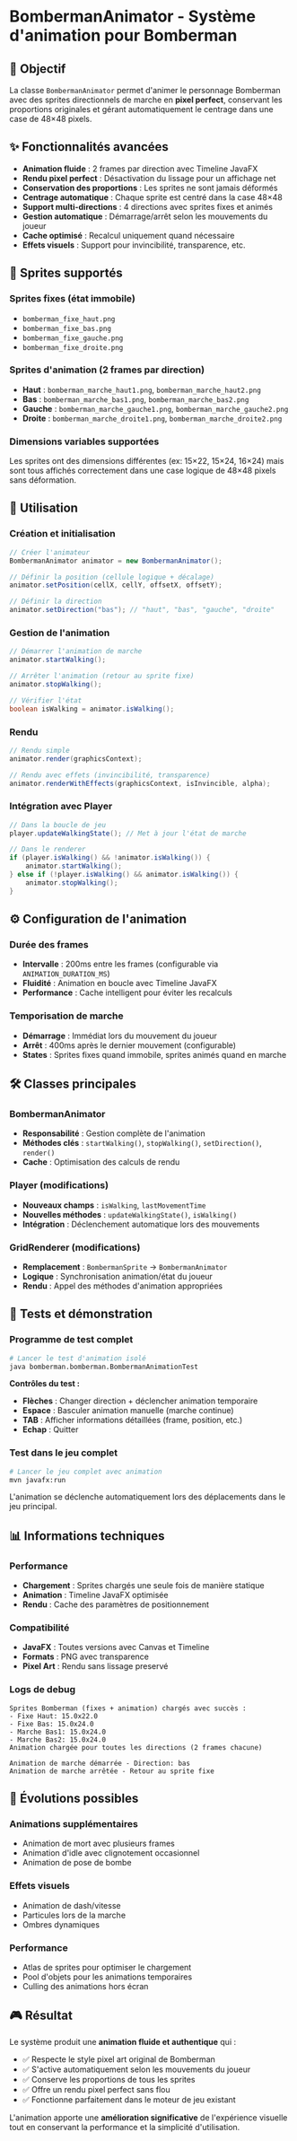 # BombermanAnimator - Système d'animation pour Bomberman

## 🎯 Objectif

La classe `BombermanAnimator` permet d'animer le personnage Bomberman avec des sprites directionnels de marche en **pixel perfect**, conservant les proportions originales et gérant automatiquement le centrage dans une case de 48×48 pixels.

## ✨ Fonctionnalités avancées

- **Animation fluide** : 2 frames par direction avec Timeline JavaFX
- **Rendu pixel perfect** : Désactivation du lissage pour un affichage net
- **Conservation des proportions** : Les sprites ne sont jamais déformés
- **Centrage automatique** : Chaque sprite est centré dans la case 48×48
- **Support multi-directions** : 4 directions avec sprites fixes et animés
- **Gestion automatique** : Démarrage/arrêt selon les mouvements du joueur
- **Cache optimisé** : Recalcul uniquement quand nécessaire
- **Effets visuels** : Support pour invincibilité, transparence, etc.

## 📐 Sprites supportés

### Sprites fixes (état immobile)
- `bomberman_fixe_haut.png`
- `bomberman_fixe_bas.png` 
- `bomberman_fixe_gauche.png`
- `bomberman_fixe_droite.png`

### Sprites d'animation (2 frames par direction)
- **Haut** : `bomberman_marche_haut1.png`, `bomberman_marche_haut2.png`
- **Bas** : `bomberman_marche_bas1.png`, `bomberman_marche_bas2.png`
- **Gauche** : `bomberman_marche_gauche1.png`, `bomberman_marche_gauche2.png`
- **Droite** : `bomberman_marche_droite1.png`, `bomberman_marche_droite2.png`

### Dimensions variables supportées
Les sprites ont des dimensions différentes (ex: 15×22, 15×24, 16×24) mais sont tous affichés correctement dans une case logique de 48×48 pixels sans déformation.

## 🔧 Utilisation

### Création et initialisation
```java
// Créer l'animateur
BombermanAnimator animator = new BombermanAnimator();

// Définir la position (cellule logique + décalage)
animator.setPosition(cellX, cellY, offsetX, offsetY);

// Définir la direction
animator.setDirection("bas"); // "haut", "bas", "gauche", "droite"
```

### Gestion de l'animation
```java
// Démarrer l'animation de marche
animator.startWalking();

// Arrêter l'animation (retour au sprite fixe)
animator.stopWalking();

// Vérifier l'état
boolean isWalking = animator.isWalking();
```

### Rendu
```java
// Rendu simple
animator.render(graphicsContext);

// Rendu avec effets (invincibilité, transparence)
animator.renderWithEffects(graphicsContext, isInvincible, alpha);
```

### Intégration avec Player
```java
// Dans la boucle de jeu
player.updateWalkingState(); // Met à jour l'état de marche

// Dans le renderer
if (player.isWalking() && !animator.isWalking()) {
    animator.startWalking();
} else if (!player.isWalking() && animator.isWalking()) {
    animator.stopWalking();
}
```

## ⚙️ Configuration de l'animation

### Durée des frames
- **Intervalle** : 200ms entre les frames (configurable via `ANIMATION_DURATION_MS`)
- **Fluidité** : Animation en boucle avec Timeline JavaFX
- **Performance** : Cache intelligent pour éviter les recalculs

### Temporisation de marche
- **Démarrage** : Immédiat lors du mouvement du joueur
- **Arrêt** : 400ms après le dernier mouvement (configurable)
- **States** : Sprites fixes quand immobile, sprites animés quand en marche

## 🛠️ Classes principales

### BombermanAnimator
- **Responsabilité** : Gestion complète de l'animation
- **Méthodes clés** : `startWalking()`, `stopWalking()`, `setDirection()`, `render()`
- **Cache** : Optimisation des calculs de rendu

### Player (modifications)
- **Nouveaux champs** : `isWalking`, `lastMovementTime`
- **Nouvelles méthodes** : `updateWalkingState()`, `isWalking()`
- **Intégration** : Déclenchement automatique lors des mouvements

### GridRenderer (modifications)
- **Remplacement** : `BombermanSprite` → `BombermanAnimator`
- **Logique** : Synchronisation animation/état du joueur
- **Rendu** : Appel des méthodes d'animation appropriées

## 🧪 Tests et démonstration

### Programme de test complet
```bash
# Lancer le test d'animation isolé
java bomberman.bomberman.BombermanAnimationTest
```

**Contrôles du test :**
- **Flèches** : Changer direction + déclencher animation temporaire
- **Espace** : Basculer animation manuelle (marche continue)
- **TAB** : Afficher informations détaillées (frame, position, etc.)
- **Echap** : Quitter

### Test dans le jeu complet
```bash
# Lancer le jeu complet avec animation
mvn javafx:run
```

L'animation se déclenche automatiquement lors des déplacements dans le jeu principal.

## 📊 Informations techniques

### Performance
- **Chargement** : Sprites chargés une seule fois de manière statique
- **Animation** : Timeline JavaFX optimisée
- **Rendu** : Cache des paramètres de positionnement

### Compatibilité
- **JavaFX** : Toutes versions avec Canvas et Timeline
- **Formats** : PNG avec transparence
- **Pixel Art** : Rendu sans lissage preservé

### Logs de debug
```
Sprites Bomberman (fixes + animation) chargés avec succès :
- Fixe Haut: 15.0x22.0
- Fixe Bas: 15.0x24.0
- Marche Bas1: 15.0x24.0
- Marche Bas2: 15.0x24.0
Animation chargée pour toutes les directions (2 frames chacune)

Animation de marche démarrée - Direction: bas
Animation de marche arrêtée - Retour au sprite fixe
```

## 🔄 Évolutions possibles

### Animations supplémentaires
- Animation de mort avec plusieurs frames
- Animation d'idle avec clignotement occasionnel
- Animation de pose de bombe

### Effets visuels
- Animation de dash/vitesse
- Particules lors de la marche
- Ombres dynamiques

### Performance
- Atlas de sprites pour optimiser le chargement
- Pool d'objets pour les animations temporaires
- Culling des animations hors écran

## 🎮 Résultat

Le système produit une **animation fluide et authentique** qui :
- ✅ Respecte le style pixel art original de Bomberman
- ✅ S'active automatiquement selon les mouvements du joueur
- ✅ Conserve les proportions de tous les sprites
- ✅ Offre un rendu pixel perfect sans flou
- ✅ Fonctionne parfaitement dans le moteur de jeu existant

L'animation apporte une **amélioration significative** de l'expérience visuelle tout en conservant la performance et la simplicité d'utilisation. 
